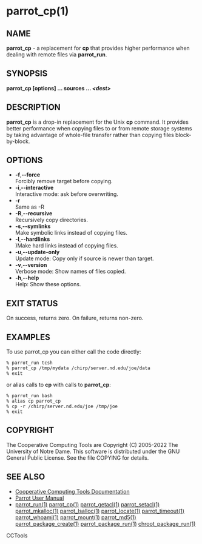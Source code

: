 






















# parrot_cp(1)

## NAME
**parrot_cp** - a replacement for **cp** that provides higher performance when dealing
with remote files via **parrot_run**.

## SYNOPSIS
**parrot_cp [options] ... sources ... _&lt;dest&gt;_**

## DESCRIPTION

**parrot_cp** is a drop-in replacement for the Unix **cp** command.
It provides better performance when copying files to or from remote storage
systems by taking advantage of whole-file transfer rather than copying files
block-by-block.

## OPTIONS


- **-f**,**--force**<br />Forcibly remove target before copying.
- **-i**,**--interactive**<br />Interactive mode: ask before overwriting.
- **-r**<br /> Same as -R
- **-R**,**--recursive**<br />Recursively copy directories.
- **-s**,**--symlinks**<br />Make symbolic links instead of copying files.
- **-l**,**--hardlinks**<br />)Make hard links instead of copying files.
- **-u**,**--update-only**<br />Update mode: Copy only if source is newer than target.
- **-v**,**--version**<br />Verbose mode: Show names of files copied.
- **-h**,**--help**<br />Help: Show these options.


## EXIT STATUS
On success, returns zero.  On failure, returns non-zero.

## EXAMPLES

To use parrot_cp you can either call the code directly:

```
% parrot_run tcsh
% parrot_cp /tmp/mydata /chirp/server.nd.edu/joe/data
% exit
```

or alias calls to **cp** with calls to **parrot_cp**:

```
% parrot_run bash
% alias cp parrot_cp
% cp -r /chirp/server.nd.edu/joe /tmp/joe
% exit
```


## COPYRIGHT

The Cooperative Computing Tools are Copyright (C) 2005-2022 The University of Notre Dame.  This software is distributed under the GNU General Public License.  See the file COPYING for details.

## SEE ALSO


- [Cooperative Computing Tools Documentation]("../index.html")
- [Parrot User Manual]("../parrot.html")
- [parrot_run(1)](parrot_run.md) [parrot_cp(1)](parrot_cp.md) [parrot_getacl(1)](parrot_getacl.md)  [parrot_setacl(1)](parrot_setacl.md)  [parrot_mkalloc(1)](parrot_mkalloc.md)  [parrot_lsalloc(1)](parrot_lsalloc.md)  [parrot_locate(1)](parrot_locate.md)  [parrot_timeout(1)](parrot_timeout.md)  [parrot_whoami(1)](parrot_whoami.md)  [parrot_mount(1)](parrot_mount.md)  [parrot_md5(1)](parrot_md5.md)  [parrot_package_create(1)](parrot_package_create.md)  [parrot_package_run(1)](parrot_package_run.md)  [chroot_package_run(1)](chroot_package_run.md)


CCTools
